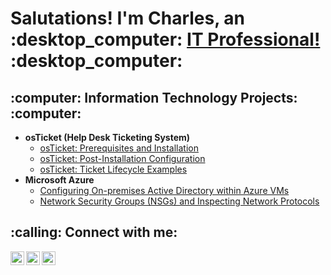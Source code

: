 <h1>Salutations! I'm Charles, an :desktop_computer: <a href="https://linkedin.com/in/cscottspain">IT Professional!</a> :desktop_computer:</h1>

<h2>:computer: Information Technology Projects: :computer:</h2>

- <b>osTicket (Help Desk Ticketing System)</b>
  - [osTicket: Prerequisites and Installation](https://github.com/cscottspain/osticket-prereqs)
  - [osTicket: Post-Installation Configuration](https://github.com/cscottspain/post-install-config)
  - [osTicket: Ticket Lifecycle Examples](https://github.com/cscottspain/ticket-lifecycle)
- <b>Microsoft Azure</b>
  - [Configuring On-premises Active Directory within Azure VMs](https://github.com/cscottspain/configure-ad)
  - [Network Security Groups (NSGs) and Inspecting Network Protocols](https://github.com/cscottspain/azure-network-protocols)

<h2>:calling: Connect with me:</h2>

[<img align="left" alt="Josh | Twitter" width="22px" src="https://cdn.jsdelivr.net/npm/simple-icons@v3/icons/twitter.svg" />][twitter]
[<img align="left" alt="Josh | LinkedIn" width="22px" src="https://cdn.jsdelivr.net/npm/simple-icons@v3/icons/linkedin.svg" />][linkedin]
[<img align="left" alt="Josh | Instagram" width="22px" src="https://cdn.jsdelivr.net/npm/simple-icons@v3/icons/instagram.svg" />][instagram]

[twitter]: https://twitter.com/cscottspain
[instagram]: https://www.instagram.com/cscottspain
[linkedin]: https://linkedin.com/in/cscottspain
